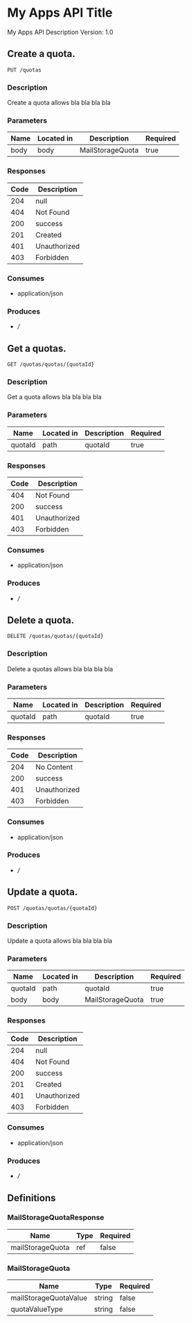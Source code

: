 # My Apps API Title
My Apps API Description
Version: 1.0

## Create a quota.
```
PUT /quotas
```

### Description

Create a quota allows bla bla bla bla

### Parameters
|Name|Located in|Description|Required|
|----|----|----|----|
|body|body|MailStorageQuota|true|


### Responses
|Code|Description|
|----|----|
|204|null|
|404|Not Found|
|200|success|
|201|Created|
|401|Unauthorized|
|403|Forbidden|


### Consumes
* application/json

### Produces
* */*

## Get a quotas.
```
GET /quotas/quotas/{quotaId}
```

### Description

Get a quota allows bla bla bla bla

### Parameters
|Name|Located in|Description|Required|
|----|----|----|----|
|quotaId|path|quotaId|true|


### Responses
|Code|Description|
|----|----|
|404|Not Found|
|200|success|
|401|Unauthorized|
|403|Forbidden|


### Consumes
* application/json

### Produces
* */*

## Delete a quota.
```
DELETE /quotas/quotas/{quotaId}
```

### Description

Delete a quotas allows bla bla bla bla

### Parameters
|Name|Located in|Description|Required|
|----|----|----|----|
|quotaId|path|quotaId|true|


### Responses
|Code|Description|
|----|----|
|204|No Content|
|200|success|
|401|Unauthorized|
|403|Forbidden|


### Consumes
* application/json

### Produces
* */*

## Update a quota.
```
POST /quotas/quotas/{quotaId}
```

### Description

Update a quota allows bla bla bla bla

### Parameters
|Name|Located in|Description|Required|
|----|----|----|----|
|quotaId|path|quotaId|true|
|body|body|MailStorageQuota|true|


### Responses
|Code|Description|
|----|----|
|204|null|
|404|Not Found|
|200|success|
|201|Created|
|401|Unauthorized|
|403|Forbidden|


### Consumes
* application/json

### Produces
* */*

## Definitions
### MailStorageQuotaResponse
|Name|Type|Required|
|----|----|----|
|mailStorageQuota|ref|false|


### MailStorageQuota
|Name|Type|Required|
|----|----|----|
|mailStorageQuotaValue|string|false|
|quotaValueType|string|false|


